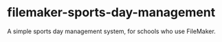 # filemaker-sports-day-management
A simple sports day management system, for schools who use FileMaker.
